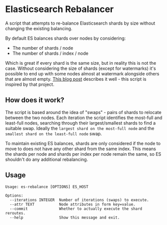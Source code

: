 # Elasticsearch Rebalancer

A script that attempts to re-balance Elasticsearch shards by size without changing the existing balancing.

By default ES balances shards over nodes by considering:

+ The number of shards / node
+ The number of shards / index / node

Which is great if every shard is the same size, but in reality this is not the case. Without considering the size of shards (except for watermarks) it's possible to end up with some nodes almost at watermark alongside others that are almost empty. [This blog post](http://engineering.simplymeasured.com/dev-blog/2015/07/08/balancing-elasticsearch-cluster-by-shard-size.html) describes it well - this script is inspired by that project.

## How does it work?

The script is based around the idea of "swaps" - pairs of shards to relocate between the two nodes. Each iteration the script identifies the most-full and least-full nodes, searching through their largest/smallest shards to find a suitable swap. Ideally the `largest shard on the most-full node` and the `smallest shard on the least-full node` swap.

To maintain existing ES balances, shards are only considered if the node to move to does not have any other shard from the same index. This means the shards per node and shards per index per node remain the same, so ES shouldn't do any additional rebalancing.

## Usage

```
Usage: es-rebalance [OPTIONS] ES_HOST

Options:
  --iterations INTEGER  Number of iterations (swaps) to execute.
  --attr TEXT           Node attributes in form key=value.
  --commit              Whether to actually execute the shard reroutes.
  --help                Show this message and exit.
```

